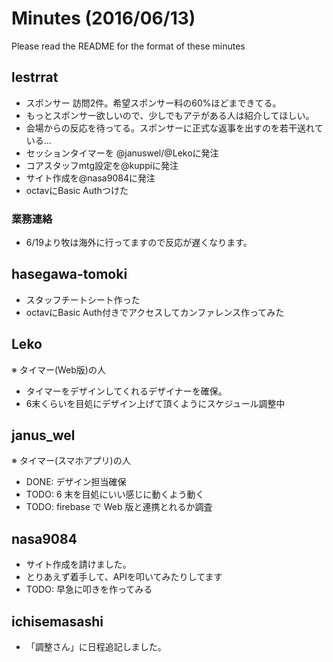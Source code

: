 # Minutes (2016/06/13)

Please read the README for the format of these minutes

## lestrrat

* スポンサー 訪問2件。希望スポンサー料の60%ほどまできてる。
* もっとスポンサー欲しいので、少しでもアテがある人は紹介してほしい。
* 会場からの反応を待ってる。スポンサーに正式な返事を出すのを若干送れている…
* セッションタイマーを @januswel/@Lekoに発注
* コアスタッフmtg設定を@kuppiに発注
* サイト作成を@nasa9084に発注
* octavにBasic Authつけた

### 業務連絡

* 6/19より牧は海外に行ってますので反応が遅くなります。

## hasegawa-tomoki

* スタッフチートシート作った
* octavにBasic Auth付きでアクセスしてカンファレンス作ってみた

## Leko

※ タイマー(Web版)の人

* タイマーをデザインしてくれるデザイナーを確保。
* 6末くらいを目処にデザイン上げて頂くようにスケジュール調整中

## janus_wel

※ タイマー(スマホアプリ)の人

* DONE: デザイン担当確保
* TODO: 6 末を目処にいい感じに動くよう動く
* TODO: firebase で Web 版と連携とれるか調査

## nasa9084

* サイト作成を請けました。
* とりあえず着手して、APIを叩いてみたりしてます
* TODO: 早急に叩きを作ってみる

## ichisemasashi

 * 「調整さん」に日程追記しました。

